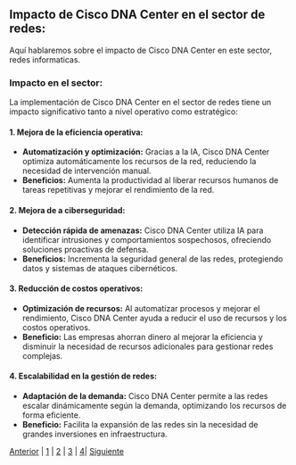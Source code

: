 ## Impacto de Cisco DNA Center en el sector de redes:
Aquí hablaremos sobre el impacto de Cisco DNA Center en este sector, redes informaticas.

### Impacto en el sector:
La implementación de Cisco DNA Center en el sector de redes tiene un impacto significativo tanto a nivel operativo como estratégico:

#### 1. Mejora de la eficiencia operativa:
- **Automatización y optimización:**  Gracias a la IA, Cisco DNA Center optimiza automáticamente los recursos de la red, reduciendo la necesidad de intervención manual.
- **Beneficios:** Aumenta la productividad al liberar recursos humanos de tareas repetitivas y mejorar el rendimiento de la red.

#### 2. Mejora de a ciberseguridad:
- **Detección rápida de amenazas:** Cisco DNA Center utiliza IA para identificar intrusiones y comportamientos sospechosos, ofreciendo soluciones proactivas de defensa.
- **Beneficios:** Incrementa la seguridad general de las redes, protegiendo datos y sistemas de ataques cibernéticos.

#### 3. Reducción de costos operativos:
- **Optimización de recursos:** Al automatizar procesos y mejorar el rendimiento, Cisco DNA Center ayuda a reducir el uso de recursos y los costos operativos.
- **Beneficio:** Las empresas ahorran dinero al mejorar la eficiencia y disminuir la necesidad de recursos adicionales para gestionar redes complejas.

#### 4. Escalabilidad en la gestión de redes:
- **Adaptación de la demanda:** Cisco DNA Center permite a las redes escalar dinámicamente según la demanda, optimizando los recursos de forma eficiente.
- **Beneficio:** Facilita la expansión de las redes sin la necesidad de grandes inversiones en infraestructura.


[Anterior](./impactoAmbiental3.md) | [1](./aplicacionesIA3.md) | [2](./impactoAmbiental3.md) | [3](./impactoSector3.md) | [4](./minimizar3.md)| [Siguiente](./minimizar3.md)